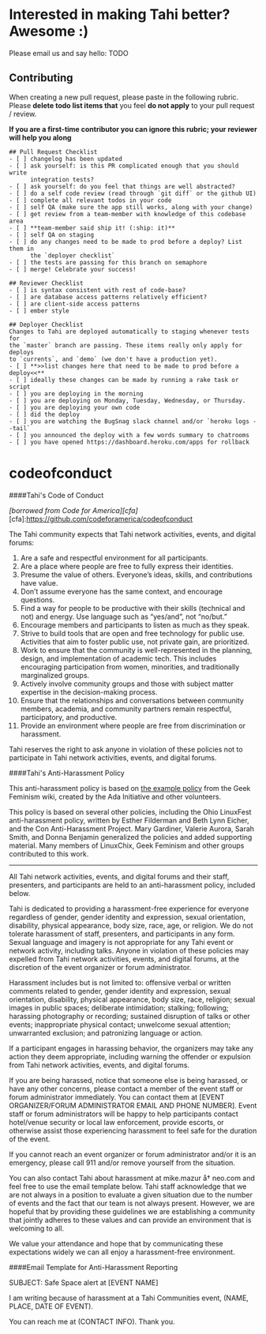 # Interested in making Tahi better? Awesome :)

Please email us and say hello: TODO

## Contributing

When creating a new pull request, please paste in the following rubric. Please
**delete todo list items that** you feel **do not apply** to your pull request
/ review.

**If you are a first-time contributor you can ignore this rubric; your reviewer
 will help you along**

    ## Pull Request Checklist
    - [ ] changelog has been updated
    - [ ] ask yourself: is this PR complicated enough that you should write
          integration tests?
    - [ ] ask yourself: do you feel that things are well abstracted?
    - [ ] do a self code review (read through `git diff` or the github UI)
    - [ ] complete all relevant todos in your code
    - [ ] self QA (make sure the app still works, along with your change)
    - [ ] get review from a team-member with knowledge of this codebase area
    - [ ] **team-member said ship it! (:ship: it)**
    - [ ] self QA on staging
    - [ ] do any changes need to be made to prod before a deploy? List them in
          the `deployer checklist`
    - [ ] the tests are passing for this branch on semaphore
    - [ ] merge! Celebrate your success!

    ## Reviewer Checklist
    - [ ] is syntax consistent with rest of code-base?
    - [ ] are database access patterns relatively efficient?
    - [ ] are client-side access patterns
    - [ ] ember style

    ## Deployer Checklist
    Changes to Tahi are deployed automatically to staging whenever tests for
    the `master` branch are passing. These items really only apply for deploys
    to `currents`, and `demo` (we don't have a production yet).
    - [ ] **>>list changes here that need to be made to prod before a deploy<<**
    - [ ] ideally these changes can be made by running a rake task or script
    - [ ] you are deploying in the morning
    - [ ] you are deploying on Monday, Tuesday, Wednesday, or Thursday.
    - [ ] you are deploying your own code
    - [ ] did the deploy
    - [ ] you are watching the BugSnag slack channel and/or `heroku logs --tail`
    - [ ] you announced the deploy with a few words summary to chatrooms
    - [ ] you have opened https://dashboard.heroku.com/apps for rollback


codeofconduct
=============

####Tahi's Code of Conduct

*[borrowed from Code for America][cfa]*
[cfa]:https://github.com/codeforamerica/codeofconduct

The Tahi community expects that Tahi network activities, events, and digital forums:

1. Are a safe and respectful environment for all participants.
2. Are a place where people are free to fully express their identities.
3. Presume the value of others. Everyone’s ideas, skills, and contributions have
  value.
4. Don’t assume everyone has the same context, and encourage questions.
5. Find a way for people to be productive with their skills (technical and not)
  and energy. Use language such as “yes/and”, not “no/but.”
6. Encourage members and participants to listen as much as they speak.
7. Strive to build tools that are open and free technology for public use. Activities that aim to foster public use, not private gain, are prioritized.
9. Work to ensure that the community is well-represented in the planning,
  design, and implementation of academic tech. This includes encouraging
  participation  from women, minorities, and traditionally marginalized groups.
10. Actively involve community groups and those with subject matter expertise in
  the decision-making process.
11. Ensure that the relationships and conversations between community members,
  academia, and community partners remain respectful, participatory, and
  productive.
12. Provide an environment where people are free from discrimination or
  harassment.

Tahi reserves the right to ask anyone in violation of these policies not to participate in Tahi network activities, events, and digital forums.

####Tahi's Anti-Harassment Policy

This anti-harassment policy is based on <a
href="http://geekfeminism.wikia.com/wiki/Conference_anti-harassment/Policy">the
example policy</a> from the Geek Feminism wiki, created by the Ada Initiative
and other volunteers.

This policy is based on several other policies, including the Ohio LinuxFest
anti-harassment policy, written by Esther Filderman and Beth Lynn Eicher, and
the Con Anti-Harassment Project. Mary Gardiner, Valerie Aurora, Sarah Smith, and
Donna Benjamin generalized the policies and added supporting material. Many
members of LinuxChix, Geek Feminism and other groups contributed to this work.

---

All Tahi network activities, events, and digital forums and their staff,
presenters, and participants are held to an anti-harassment policy, included
below.

Tahi is dedicated to providing a harassment-free experience for everyone
regardless of gender, gender identity and expression, sexual orientation,
disability, physical appearance, body size, race, age, or religion. We do not
tolerate harassment of staff, presenters, and participants in any form. Sexual
language and imagery is not appropriate for any Tahi event or network activity,
including talks. Anyone in violation of these policies may expelled from Tahi
network activities, events, and digital forums, at the discretion of the event
organizer or forum administrator.

Harassment includes but is not limited to: offensive verbal or written comments
related to gender, gender identity and expression, sexual orientation,
disability, physical appearance, body size, race, religion; sexual images in
public spaces; deliberate intimidation; stalking; following; harassing
photography or recording; sustained disruption of talks or other events;
inappropriate physical contact; unwelcome sexual attention; unwarranted
exclusion; and patronizing language or action.

If a participant engages in harassing behavior, the organizers may take any
action they deem appropriate, including warning the offender or expulsion from
Tahi network activities, events, and digital forums.

If you are being harassed, notice that someone else is being harassed, or have
any other concerns, please contact a member of the event staff or forum
administrator immediately. You can contact them at [EVENT ORGANIZER/FORUM
ADMINISTRATOR EMAIL AND PHONE NUMBER]. Event staff or forum administrators will
be happy to help participants contact hotel/venue security or local law
enforcement, provide escorts, or otherwise assist those experiencing harassment
to feel safe for the duration of the event.

If you cannot reach an event organizer or forum administrator and/or it is an
emergency, please call 911 and/or remove yourself from the situation.

You can also contact Tahi about harassment at mike.mazur å† neo.com and feel
free to use the email template below. Tahi staff acknowledge that we are not
always in a position to evaluate a given situation due to the number of events
and the fact that our team is not always present. However, we are hopeful that
by providing these guidelines we are establishing a community that jointly
adheres to these values and can provide an environment that is welcoming to all.

We value your attendance and hope that by communicating these expectations
widely we can all enjoy a harassment-free environment.

####Email Template for Anti-Harassment Reporting

SUBJECT: Safe Space alert at [EVENT NAME]

I am writing because of harassment at a Tahi Communities event, (NAME, PLACE,
DATE OF EVENT).

You can reach me at (CONTACT INFO). Thank you.
